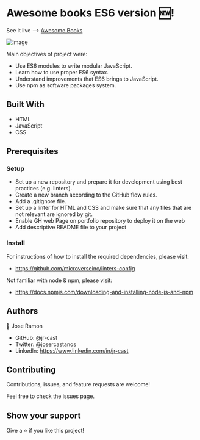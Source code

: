 # Awesome books ES6 version 🆕!

See it live --> [Awesome Books](https://jr-cast-awesome-books.netlify.app/)

![image](https://user-images.githubusercontent.com/58822719/166174718-62aa5677-6194-436e-892c-892db422c4aa.png)

Main objectives of project were:

* Use ES6 modules to write modular JavaScript.
* Learn how to use proper ES6 syntax.
* Understand improvements that ES6 brings to JavaScript.
* Use npm as software packages system.

## Built With

- HTML
- JavaScript
- CSS

## Prerequisites

### Setup

- Set up a new repository and prepare it for development using best practices (e.g. linters).
- Create a new branch according to the GitHub flow rules.
- Add a .gitignore file.
- Set up a linter for HTML and CSS and make sure that any files that are not relevant are ignored by git.
- Enable GH web Page on portfolio repository to deploy it on the web
- Add descriptive README file to your project

### Install

For instructions of how to install the required dependencies, please visit:

- https://github.com/microverseinc/linters-config

Not familiar with node & npm, please visit:

- https://docs.npmjs.com/downloading-and-installing-node-js-and-npm

## Authors

:bust_in_silhouette: Jose Ramon

- GitHub: @jr-cast
- Twitter: @josercastanos
- LinkedIn: https://www.linkedin.com/in/jr-cast


## Contributing

Contributions, issues, and feature requests are welcome!

Feel free to check the issues page.

## Show your support

Give a :star: if you like this project!
